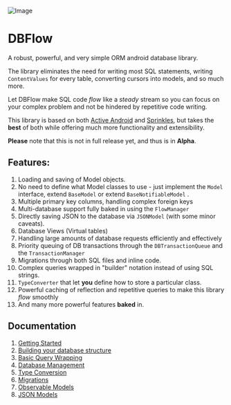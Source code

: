 ![Image](https://github.com/agrosner/DBFlow/blob/master/clear-river.jpg?raw=true)


DBFlow
======

A robust, powerful, and very simple ORM android database library.

The library eliminates the need for writing most SQL statements, writing ``ContentValues`` for every table, converting cursors into models, and so much more. 

Let DBFlow make SQL code _flow_ like a _steady_ stream so you can focus on your complex problem and not be hindered by repetitive code writing. 

This library is based on both [Active Android](https://github.com/pardom/ActiveAndroid) and [Sprinkles](https://github.com/emilsjolander/sprinkles), but takes the **best** of both while offering much more functionality and extensibility. 

**Please** note that this is not in full release yet, and thus is in **Alpha**.

## Features:

1. Loading and saving of Model objects. 
2. No need to define what Model classes to use - just implement the ```Model``` interface, extend ```BaseModel``` or extend ```BaseNotifiableModel``` .
3. Multiple primary key columns, handling complex foreign keys
4. Multi-database support fully baked in using the ```FlowManager```
5. Directly saving JSON to the database via ```JSONModel``` (with some minor caveats).
5. Database Views (Virtual tables)
6. Handling large amounts of database requests efficiently and effectively
7. Priority queuing of DB transactions through the ```DBTransactionQueue``` and the ```TransactionManager```
8. Migrations through both SQL files and inline code.
9. Complex queries wrapped in "builder" notation instead of using SQL strings.
10. ```TypeConverter``` that let **you** define how to store a particular class.
11. Powerful caching of reflection and repetitive queries to make this library _flow_ smoothly
12. And many more powerful features **baked** in.

## Documentation

1. [Getting Started](https://github.com/agrosner/DBFlow/wiki/Getting-Started)
3. [Building your database structure](https://github.com/agrosner/DBFlow/wiki/Building-your-database-structure)
4. [Basic Query Wrapping](https://github.com/agrosner/DBFlow/wiki/Basic-Query-Wrapping)
5. [Database Management](https://github.com/agrosner/DBFlow/wiki/Database-Management)
6. [Type Conversion](https://github.com/agrosner/DBFlow/wiki/Type-Conversion)
7. [Migrations](https://github.com/agrosner/DBFlow/wiki/Migrations)
8. [Observable Models](https://github.com/agrosner/DBFlow/wiki/Observable-Models)
9. [JSON Models](https://github.com/agrosner/DBFlow/wiki/JSON-Models)

